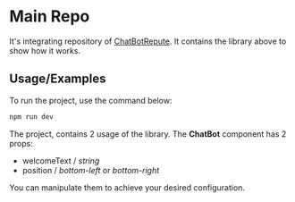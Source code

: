# Main Repo

It's integrating repository of [ChatBotRepute](https://www.npmjs.com/package/chatbotrepute).
It contains the library above to show how it works.

## Usage/Examples

To run the project, use the command below:

```bash
npm run dev
```

The project, contains 2 usage of the library. The **ChatBot** component has 2 props:

- welcomeText / _string_
- position / _bottom-left_ or _bottom-right_

You can manipulate them to achieve your desired configuration.
